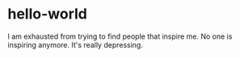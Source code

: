 # hello-world


I am exhausted from trying to find people that inspire me.
No one is inspiring anymore.
It's really depressing.

